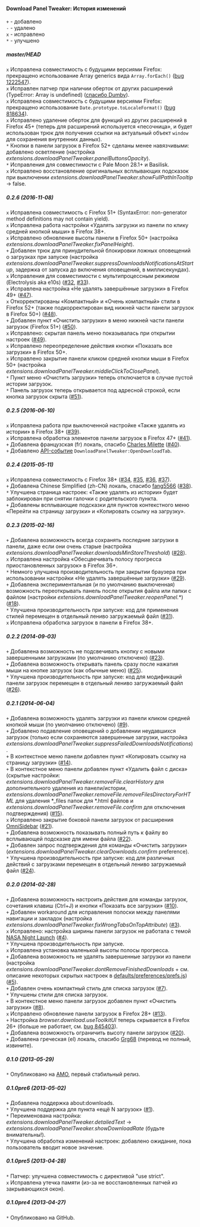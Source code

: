 ﻿#### Download Panel Tweaker: История изменений

`+` - добавлено<br>
`-` - удалено<br>
`x` - исправлено<br>
`*` - улучшено<br>

##### master/HEAD
`x` Исправлена совместимость с будущими версиями Firefox: прекращено использование Array generics вида `Array.forEach()` (<a href="https://bugzilla.mozilla.org/show_bug.cgi?id=1222547">bug 1222547</a>).<br>
`x` Исправлен патчер при наличии оберток от других расширений (TypeError: Array is undefined) (<a href="https://forum.mozilla-russia.org/viewtopic.php?pid=728469#p728469">спасибо Dumby</a>).<br>
`x` Исправлена совместимость с будущими версиями Firefox: прекращено использование `Date.prototype.toLocaleFormat()` (<a href="https://bugzilla.mozilla.org/show_bug.cgi?id=818634">bug 818634</a>).<br>
`x` Исправлено удаление оберток для функций из других расширений в Firefox 45+ (теперь для расширений используется «песочница», и будет использован трюк для получения ссылки на актуальный объект `window` для сохранения внутренних данных).<br>
`*` Кнопки в панели загрузок в Firefox 52+ сделаны менее навязчивыми: добавлено осветление (настройка <em>extensions.downloadPanelTweaker.panelButtonsOpacity</em>).<br>
`*` Исправления для совместимости с Pale Moon 28.1+ и Basilisk.<br>
`x` Исправлено восстановление оригинальных всплывающих подсказок при выключении <em>extensions.downloadPanelTweaker.showFullPathInTooltip</em> -> false.<br>

##### 0.2.6 (2016-11-08)
`x` Исправлена совместимость с Firefox 51+ (SyntaxError: non-generator method definitions may not contain yield).<br>
`x` Исправлена работа настройки «Удалять загрузки из панели по клику средней кнопкой мыши» в Firefox 38+.<br>
`x` Исправлено обновление высоты панели в Firefox 50+ (настройка <em>extensions.downloadPanelTweaker.fixPanelHeight</em>).<br>
`+` Добавлен трюк для принудительной блокировки ложных оповещений о загрузках при запуске (настройка <em>extensions.downloadPanelTweaker.suppressDownloadsNotificationsAtStartup</em>, задержка от запуска до включения оповещений, в миллисекундах).<br>
`x` Исправления для совместимости с мультипроцессным режимом (Electrolysis aka e10s) (<a href="https://github.com/Infocatcher/Download_Panel_Tweaker/issues/32">#32</a>, <a href="https://github.com/Infocatcher/Download_Panel_Tweaker/issues/33">#33</a>).<br>
`x` Исправлена настройка «Не удалять завершённые загрузки» в Firefox 49+ (<a href="https://github.com/Infocatcher/Download_Panel_Tweaker/issues/47">#47</a>).<br>
`x` Откорректированы «Компактный» и «Очень компактный» стили в Firefox 52+ (также подкорректирован вид нижней части панели загрузок в Firefox 50+) (<a href="https://github.com/Infocatcher/Download_Panel_Tweaker/issues/48">#48</a>).<br>
`+` Добавлен пункт «Очистить загрузки» в меню нижней части панели загрузок (Firefox 51+) (<a href="https://github.com/Infocatcher/Download_Panel_Tweaker/issues/50">#50</a>).<br>
`x` Исправлено: скрытая панель меню показывалась при открытии настроек (<a href="https://github.com/Infocatcher/Download_Panel_Tweaker/issues/49">#49</a>).<br>
`x` Исправлено переопределение действия кнопки «Показать все загрузки» в Firefox 50+.<br>
`x` Исправлено закрытие панели кликом средней кнопки мыши в Firefox 50+ (настройка <em>extensions.downloadPanelTweaker.middleClickToClosePanel</em>).<br>
`*` Пункт меню «Очистить загрузки» теперь отключается в случае пустой истории загрузок.<br>
`*` Панель загрузок теперь открывается под адресной строкой, если кнопка загрузок скрыта (<a href="https://github.com/Infocatcher/Download_Panel_Tweaker/issues/51">#51</a>).<br>

##### 0.2.5 (2016-06-10)
`x` Исправлена работа при выключенной настройке «Также удалять из истории» в Firefox 38+ (<a href="https://github.com/Infocatcher/Download_Panel_Tweaker/issues/39">#39</a>).<br>
`x` Исправлена обработка элементов панели загрузок в Firefox 47+ (<a href="https://github.com/Infocatcher/Download_Panel_Tweaker/issues/41">#41</a>).<br>
`+` Добавлена французская (fr) локаль, спасибо <a href="https://github.com/charlesmilette">Charles Milette</a> (<a href="https://github.com/Infocatcher/Download_Panel_Tweaker/pull/40">#40</a>).<br>
`+` Добавлено <a href="https://github.com/Infocatcher/Download_Panel_Tweaker#api">API-событие</a> `DownloadPanelTweaker:OpenDownloadTab`.<br>

##### 0.2.4 (2015-05-11)
`x` Исправлена совместимость с Firefox 38+ (<a href="https://github.com/Infocatcher/Download_Panel_Tweaker/issues/34">#34</a>, <a href="https://github.com/Infocatcher/Download_Panel_Tweaker/issues/35">#35</a>, <a href="https://github.com/Infocatcher/Download_Panel_Tweaker/issues/36">#36</a>, <a href="https://github.com/Infocatcher/Download_Panel_Tweaker/issues/37">#37</a>).<br>
`+` Добавлена Chinese Simplified (zh-CN) локаль, спасибо <a href="https://github.com/fang5566">fang5566</a> (<a href="https://github.com/Infocatcher/Download_Panel_Tweaker/pull/38">#38</a>).<br>
`*` Улучшена страница настроек: «Также удалять из истории» будет заблокирован при снятии галочки с родительского пункта.<br>
`+` Добавлены всплывающие подсказки для пунктов контекстного меню «Перейти на страницу загрузки» и «Копировать ссылку на загрузку».<br>

##### 0.2.3 (2015-02-16)
`+` Добавлена возможность всегда сохранять последние загрузки в панели, даже если они очень старые (настройка <em>extensions.downloadPanelTweaker.downloadsMinStoreThreshold</em>) (<a href="https://github.com/Infocatcher/Download_Panel_Tweaker/issues/28">#28</a>).<br>
`x` Исправлена настройка «Обесцвечивать полосу прогресса приостановленных загрузок» в Firefox 36+.<br>
`*` Немного улучшена производительность при закрытии браузера при использовании настройки «Не удалять завершённые загрузки» (<a href="https://github.com/Infocatcher/Download_Panel_Tweaker/issues/29">#29</a>).<br>
`+` Добавлена экспериментальная (и по умолчанию выключенная) возможность переоткрывать панель после открытия файла или папки с файлом (настройки <em>extensions.downloadPanelTweaker.reopenPanel.</em>\*) (<a href="https://github.com/Infocatcher/Download_Panel_Tweaker/issues/18">#18</a>).<br>
`*` Улучшена производительность при запуске: код для применения стилей перемещен в отдельный лениво загружаемый файл (<a href="https://github.com/Infocatcher/Download_Panel_Tweaker/issues/31">#31</a>).<br>
`x` Исправлена обработка загрузок в панели в Firefox 38+.<br>

##### 0.2.2 (2014-09-03)
`+` Добавлена возможность не подсвечивать кнопку с новыми завершенными загрузками (по умолчанию отключено) (<a href="https://github.com/Infocatcher/Download_Panel_Tweaker/issues/23">#23</a>).<br>
`+` Добавлена возможность открывать панель сразу после нажатия мыши на кнопке загрузок (как обычные меню) (<a href="https://github.com/Infocatcher/Download_Panel_Tweaker/issues/25">#25</a>).<br>
`*` Улучшена производительность при запуске: код для модификаций панели загрузок перемещен в отдельный лениво загружаемый файл (<a href="https://github.com/Infocatcher/Download_Panel_Tweaker/issues/26">#26</a>).<br>

##### 0.2.1 (2014-06-04)
`+` Добавлена возможность удалять загрузки из панели кликом средней кнопкой мыши (по умолчанию отключено) (<a href="https://github.com/Infocatcher/Download_Panel_Tweaker/issues/9">#9</a>).<br>
`+` Добавлено подавление оповещений о добавлении неудавшихся загрузок (только если сохраняются завершенные загрузки, настройка <em>extensions.downloadPanelTweaker.suppressFailedDownloadsNotifications</em>).<br>
`+` В контекстное меню панели добавлен пункт «Копировать ссылку на страницу загрузки» (<a href="https://github.com/Infocatcher/Download_Panel_Tweaker/issues/14">#14</a>).<br>
`+` В контекстное меню панели добавлен пункт «Удалить файл с диска» (скрытые настройки: <em>extensions.downloadPanelTweaker.removeFile.clearHistory</em> для дополнительного удаления из панели/истории, <em>extensions.downloadPanelTweaker.removeFile.removeFilesDirectoryForHTML</em> для удаления \*\_files папок для \*.html файлов и <em>extensions.downloadPanelTweaker.removeFile.confirm</em> для отключения подтверждения) (<a href="https://github.com/Infocatcher/Download_Panel_Tweaker/issues/15">#15</a>).<br>
`x` Исправлено закрытие боковой панели загрузок от расширения <a href="https://addons.mozilla.org/addon/omnisidebar/">OmniSidebar</a> (<a href="https://github.com/Infocatcher/Download_Panel_Tweaker/issues/21">#21</a>).<br>
`+` Добавлена возможность показывать полный путь к файлу во всплывающей подсказке для имени файла (<a href="https://github.com/Infocatcher/Download_Panel_Tweaker/issues/22">#22</a>).<br>
`+` Добавлен запрос подтверждения для команды «Очистить загрузки» (<em>extensions.downloadPanelTweaker.clearDownloads.confirm</em> preference).<br>
`*` Улучшена производительность при запуске: код для различных действий с загрузками перемещен в отдельный лениво загружаемый файл (<a href="https://github.com/Infocatcher/Download_Panel_Tweaker/issues/24">#24</a>).<br>

##### 0.2.0 (2014-02-28)
`+` Добавлена возможность настроить действия для команды загрузок, сочетания клавиш (Ctrl+J) и кнопки «Показать все загрузки» (<a href="https://github.com/Infocatcher/Download_Panel_Tweaker/issues/10">#10</a>).<br>
`+` Добавлен workaround для исправления полоски между панелями навигации и закладок (настройка <em>extensions.downloadPanelTweaker.fixWrongTabsOnTopAttribute</em>) (<a href="https://github.com/Infocatcher/Download_Panel_Tweaker/issues/3">#3</a>).<br>
`x` Исправлено: настройка ширины панели загрузок не работала с темой <a href="https://addons.mozilla.org/firefox/addon/nasa-night-launch/">NASA Night Launch</a> (<a href="https://github.com/Infocatcher/Download_Panel_Tweaker/issues/4">#4</a>).<br>
`*` Улучшена производительность при запуске.<br>
`x` Исправлена установка маленькой высоты полосы прогресса.<br>
`+` Добавлена возможность не удалять завершенные загрузки из панели (настройка <em>extensions.downloadPanelTweaker.dontRemoveFinishedDownloads</em> + см. описание некоторых скрытых настроек в <a href="https://github.com/Infocatcher/Download_Panel_Tweaker/blob/master/defaults/preferences/prefs.js">defaults/preferences/prefs.js</a>) (<a href="https://github.com/Infocatcher/Download_Panel_Tweaker/issues/5">#5</a>).<br>
`+` Добавлен очень компактный стиль для списка загрузок (<a href="https://github.com/Infocatcher/Download_Panel_Tweaker/issues/7">#7</a>).<br>
`*` Улучшены стили для списка загрузок.<br>
`+` В контекстное меню панели загрузок добавлен пункт «Очистить загрузки» (<a href="https://github.com/Infocatcher/Download_Panel_Tweaker/issues/8">#8</a>).<br>
`x` Исправлено обновление панели загрузок в Firefox 28+ (<a href="https://github.com/Infocatcher/Download_Panel_Tweaker/issues/13">#13</a>).<br>
`+` Настройка <em>browser.download.useToolkitUI</em> теперь скрывается в Firefox 26+ (больше не работает, см. <a href="https://bugzilla.mozilla.org/show_bug.cgi?id=845403">bug 845403</a>).<br>
`+` Добавлена возможность ограничить высоту панели загрузок (<a href="https://github.com/Infocatcher/Download_Panel_Tweaker/issues/20">#20</a>).<br>
`+` Добавлена греческая (el) локаль, спасибо <a href="http://forums.mozillazine.org/memberlist.php?mode=viewprofile&u=1595963">Grg68</a> (перевод не полный, извините).<br>

##### 0.1.0 (2013-05-29)
`*` Опубликовано на <a href="https://addons.mozilla.org/">AMO</a>, первый стабильный релиз.<br>

##### 0.1.0pre6 (2013-05-02)
`+` Добавлена поддержка about:downloads.<br>
`*` Улучшена поддержка для пункта «ещё N загрузок» (<a href="https://github.com/Infocatcher/Download_Panel_Tweaker/issues/1">#1</a>).<br>
`*` Переименована настройка: <em>extensions.downloadPanelTweaker.detailedText</em> -> <em>extensions.downloadPanelTweaker.showDownloadRate</em> (будьте внимательны!).<br>
`*` Улучшена обработка изменений настроек: добавлено ожидание, пока пользователь вводит новое значение.<br>

##### 0.1.0pre5 (2013-04-28)
`*` Патчер: улучшена совместимость с директивой "use strict".<br>
`x` Исправлена утечка памяти (из-за не восстановленных патчей из закрывающихся окон).<br>

##### 0.1.0pre4 (2013-04-27)
`*` Опубликовано на GitHub.<br>